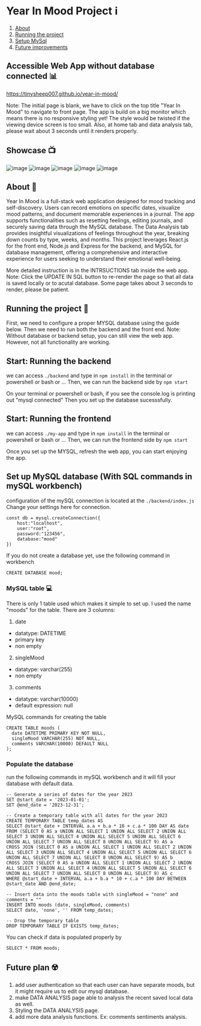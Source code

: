 # Year In Mood Project ℹ️
1. [About](#about-)
2. [Running the project](#running-the-project-)
3. [Setup MySql](#mysql-table-)
4. [Future improvements](#future-plan-)

## Accessible Web App without database connected 📊
https://tinysheep007.github.io/year-in-mood/

Note: The initial page is blank, we have to click on the top title "Year In Mood" to navigate to front page.
The app is build on a big monitor which means there is no responsive styling yet! The style would be
twisted if the viewing device screen is too small. Also, at home tab and data analysis  tab, please wait 
about 3 seconds until it renders properly.

## Showcase 📺
![image](https://github.com/tinysheep007/year-in-mood/assets/58338071/e3c4dfbe-75bf-4ebc-9e7e-32f3dac925af)
![image](https://github.com/tinysheep007/year-in-mood/assets/58338071/ad55dd9d-451a-42e9-80c4-2510ecb15439)
![image](https://github.com/tinysheep007/year-in-mood/assets/58338071/24b74fc0-dfb9-459b-a1a3-d0b50ef864b3)
![image](https://github.com/tinysheep007/year-in-mood/assets/58338071/e86aad25-a9b7-45c2-aed0-22aa0950ceb5)
![image](https://github.com/tinysheep007/year-in-mood/assets/58338071/e4c55047-5510-4048-abfb-1185e3c60e3c)

## About 📒
Year In Mood is a full-stack web application designed for mood tracking and self-discovery. Users can record emotions on specific dates, visualize mood patterns, and document memorable experiences in a journal. The app supports functionalities such as resetting feelings, editing journals, and securely saving data through the MySQL database. The Data Analysis tab provides insightful visualizations of feelings throughout the year, breaking down counts by type, weeks, and months. This project leverages React.js for the front end, Node.js and Express for the backend, and MySQL for database management, offering a comprehensive and interactive experience for users seeking to understand their emotional well-being.

More detailed instruction is in the INTRSUCTIONS tab inside the web app. Note: Click the UPDATE IN SQL button to re-render the page so that all data is saved locally or to acutal database. 
Some page takes about 3 seconds to render, please be patient. 

## Running the project 🏃
First, we need to configure a proper MYSQL database using the guide below.
Then we need to run both the backend and the front end.
Note: Without database or backend setup, you can still view the web app. However, not all functionality are working.

## Start: Running the backend 
we can access ```./backend``` and type in ```npm install``` in the terminal or powershell or bash or ...
Then, we can run the backend side by ```npm start```

On your terminal or powershell or bash, if you see the console.log is printing out "mysql connected"
Then you set up the database sucesssfully.

## Start: Running the frontend
we can access ```./my-app``` and type in ```npm install``` in the terminal or powershell or bash or ...
Then, we can run the frontend side by ```npm start```

Once you set up the MYSQL, refresh the web app, you can start enjoying the app.

## Set up MySQL database (With SQL commands in mySQL workbench)
configuration of the mySQL connection is located at the ```./backend/index.js```
Change your settings here for connection.
```
const db = mysql.createConnection({
    host:"localhost",
    user:"root",
    password:"123456",
    database:"mood"
})
```
If you do not create a database yet, use the following command in workbench
```
CREATE DATABASE mood;
```

### MySQL table 💻
There is only 1 table used which makes it simple to set up.
I used the name "moods" for the table.
There are 3 columns: 
1. date
  - datatype: DATETIME
  - primary key
  - non empty 
2. singleMood
  - datatype: varchar(255)
  - non empty
3. comments
  - datatype: varchar(10000)
  - default expression: null

MySQL commands for creating the table
```
CREATE TABLE moods (
  date DATETIME PRIMARY KEY NOT NULL,
  singleMood VARCHAR(255) NOT NULL,
  comments VARCHAR(10000) DEFAULT NULL
);
```


### Populate the database
run the following commands in mySQL workbench and it will fill your database with default data.
```
-- Generate a series of dates for the year 2023
SET @start_date = '2023-01-01';
SET @end_date = '2023-12-31';

-- Create a temporary table with all dates for the year 2023
CREATE TEMPORARY TABLE temp_dates AS
SELECT @start_date + INTERVAL a.a + b.a * 10 + c.a * 100 DAY AS date
FROM (SELECT 0 AS a UNION ALL SELECT 1 UNION ALL SELECT 2 UNION ALL SELECT 3 UNION ALL SELECT 4 UNION ALL SELECT 5 UNION ALL SELECT 6 UNION ALL SELECT 7 UNION ALL SELECT 8 UNION ALL SELECT 9) AS a
CROSS JOIN (SELECT 0 AS a UNION ALL SELECT 1 UNION ALL SELECT 2 UNION ALL SELECT 3 UNION ALL SELECT 4 UNION ALL SELECT 5 UNION ALL SELECT 6 UNION ALL SELECT 7 UNION ALL SELECT 8 UNION ALL SELECT 9) AS b
CROSS JOIN (SELECT 0 AS a UNION ALL SELECT 1 UNION ALL SELECT 2 UNION ALL SELECT 3 UNION ALL SELECT 4 UNION ALL SELECT 5 UNION ALL SELECT 6 UNION ALL SELECT 7 UNION ALL SELECT 8 UNION ALL SELECT 9) AS c
WHERE @start_date + INTERVAL a.a + b.a * 10 + c.a * 100 DAY BETWEEN @start_date AND @end_date;

-- Insert data into the moods table with singleMood = "none" and comments = ""
INSERT INTO moods (date, singleMood, comments)
SELECT date, 'none', '' FROM temp_dates;

-- Drop the temporary table
DROP TEMPORARY TABLE IF EXISTS temp_dates;
```

You can check if data is populated properly by 
```
SELECT * FROM moods;
```

## Future plan ☢️
1. add user authentication so that each user can have separate moods, but it might require us to edit our mysql database.
2. make DATA ANALYSIS page able to analysis the recent saved local data as well.
3. Styling the DATA ANALYSIS page.
4. add more data analysis functions. Ex: comments sentiments analysis.
